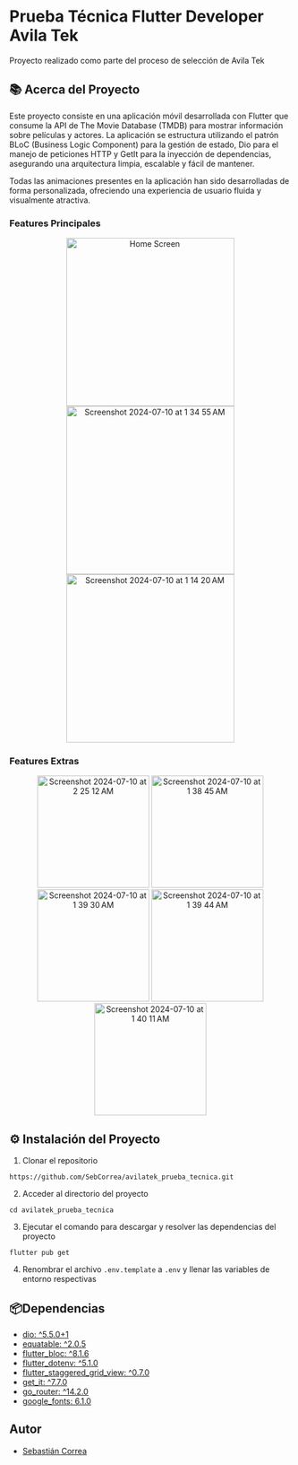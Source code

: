 # Prueba Técnica Flutter Developer Avila Tek

Proyecto realizado como parte del proceso de selección de Avila Tek

<h2 >📚 Acerca del Proyecto</h2>

Este proyecto consiste en una aplicación móvil desarrollada con Flutter que consume la API de The Movie Database (TMDB) para mostrar información sobre películas y actores. La aplicación se estructura utilizando el patrón BLoC (Business Logic Component) para la gestión de estado, Dio para el manejo de peticiones HTTP y GetIt para la inyección de dependencias, asegurando una arquitectura limpia, escalable y fácil de mantener.

Todas las animaciones presentes en la aplicación han sido desarrolladas de forma personalizada, ofreciendo una experiencia de usuario fluida y visualmente atractiva.


<h3>Features Principales</h3>
<p align="center">
<img  width="300" alt="Home Screen" src="https://github.com/SebCorrea/avilatek_prueba_tecnica/assets/100172158/19dd5529-6201-4c4d-bddf-cbeb9dc04b7a">
<img width="300" alt="Screenshot 2024-07-10 at 1 34 55 AM" src="https://github.com/SebCorrea/avilatek_prueba_tecnica/assets/100172158/839bbe4d-eebc-41f4-98af-a896f3cc4035">
<img width="300" alt="Screenshot 2024-07-10 at 1 14 20 AM" src="https://github.com/SebCorrea/avilatek_prueba_tecnica/assets/100172158/fb88c955-d753-4011-a50a-51e7dfb30592">
</p>


<h3>Features Extras</h3>
<p align="center">
<img width="200" alt="Screenshot 2024-07-10 at 2 25 12 AM" src="https://github.com/SebCorrea/avilatek_prueba_tecnica/assets/100172158/2c653420-b773-4b8d-8cbf-8d34cf0f6de1">  
<img width="200" alt="Screenshot 2024-07-10 at 1 38 45 AM" src="https://github.com/SebCorrea/avilatek_prueba_tecnica/assets/100172158/84440171-103e-491a-abd2-32e18dfa98e8">
<img width="200" alt="Screenshot 2024-07-10 at 1 39 30 AM" src="https://github.com/SebCorrea/avilatek_prueba_tecnica/assets/100172158/76bc4883-2d7b-41c2-8950-ce3edd605121">
<img width="200" alt="Screenshot 2024-07-10 at 1 39 44 AM" src="https://github.com/SebCorrea/avilatek_prueba_tecnica/assets/100172158/489b1512-206f-4551-9277-1d502f101140">
<img width="200" alt="Screenshot 2024-07-10 at 1 40 11 AM" src="https://github.com/SebCorrea/avilatek_prueba_tecnica/assets/100172158/eb5c0f42-8df4-4a0c-b1db-b8b498c200b2">

</p>

<h2 >⚙️ Instalación del Proyecto</h2>

1. Clonar el repositorio
```
https://github.com/SebCorrea/avilatek_prueba_tecnica.git
```

2. Acceder al directorio del proyecto
```
cd avilatek_prueba_tecnica
```

3. Ejecutar el comando para descargar y resolver las dependencias del proyecto
```
flutter pub get
```

4. Renombrar el archivo ```.env.template``` a ```.env``` y llenar las variables de entorno respectivas

<h2>📦Dependencias</h2>

- [dio: ^5.5.0+1](https://pub.dev/packages/dio)
- [equatable: ^2.0.5](https://pub.dev/packages/equatable)
- [flutter_bloc: ^8.1.6](https://pub.dev/packages/flutter_bloc)
- [flutter_dotenv: ^5.1.0](https://pub.dev/packages/dotenv)
- [flutter_staggered_grid_view: ^0.7.0](https://pub.dev/packages/flutter_staggered_grid_view)
- [get_it: ^7.7.0](https://pub.dev/packages/get_it)
- [go_router: ^14.2.0](https://pub.dev/packages/go_router)
- [google_fonts: 6.1.0](https://pub.dev/packages/google_fonts)



## Autor
- [Sebastián Correa](https://github.com/SebCorrea)